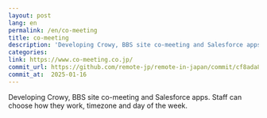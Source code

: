 ```yaml
---
layout: post
lang: en
permalink: /en/co-meeting
title: co-meeting
description: 'Developing Crowy, BBS site co-meeting and Salesforce apps. Staff can choose how they work, timezone and day of the week.'
categories: 
link: https://www.co-meeting.co.jp/
commit_url: https://github.com/remote-jp/remote-in-japan/commit/cf8ada8eae0f29603e476cd235d4527e9ea268e4
commit_at:  2025-01-16
---
```


<p>Developing Crowy, BBS site co-meeting and Salesforce apps. Staff can choose how they work, timezone and day of the week.</p>
